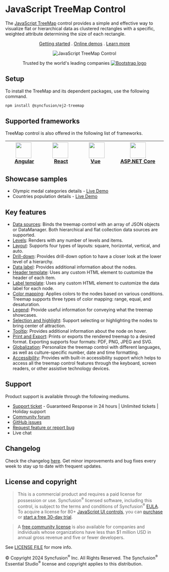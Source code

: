 # JavaScript TreeMap Control

The [JavaScript TreeMap](https://www.syncfusion.com/javascript-ui-controls/js-treemap?utm_source=npm&utm_medium=listing&utm_campaign=javascript-treemap-npm) control provides a simple and effective way to visualize flat or hierarchical data as clustered rectangles with a specific, weighted attribute determining the size of each rectangle.

<p align="center">
    <a href="https://ej2.syncfusion.com/documentation/treemap/getting-started/?utm_source=npm&utm_medium=listing&utm_campaign=javascript-treemap-npm">Getting started</a> . 
    <a href="https://ej2.syncfusion.com/demos/?utm_source=npm&utm_medium=listing&utm_campaign=javascript-treemap-npm#/material/treemap/default.html">Online demos</a> . 
    <a href="https://www.syncfusion.com/javascript-ui-controls/js-treemap?utm_source=npm&utm_medium=listing&utm_campaign=javascript-treemap-npm">Learn more</a>
</p>

<p align="center">
    <img src="https://raw.githubusercontent.com/SyncfusionExamples/nuget-img/master/javascript/javascript-treemap.png" alt="JavaScript TreeMap Control">
</p>

<p align="center">
Trusted by the world's leading companies
  <a href="https://www.syncfusion.com">
    <img src="https://raw.githubusercontent.com/SyncfusionExamples/nuget-img/master/syncfusion/syncfusion-trusted-companies.webp" alt="Bootstrap logo">
  </a>
</p>

## Setup

To install the TreeMap and its dependent packages, use the following command.

```sh
npm install @syncfusion/ej2-treemap
```

## Supported frameworks

TreeMap control is also offered in the following list of frameworks.

| [<img src="https://ej2.syncfusion.com/github/images/angular.svg" height="50" />](https://www.syncfusion.com/angular-ui-components?utm_medium=listing&utm_source=github)<br/>&nbsp;&nbsp;&nbsp;&nbsp;&nbsp;[Angular](https://www.syncfusion.com/angular-ui-components?utm_medium=listing&utm_source=github)&nbsp;&nbsp;&nbsp;&nbsp; | [<img src="https://ej2.syncfusion.com/github/images/react.svg"  height="50" />](https://www.syncfusion.com/react-ui-components?utm_medium=listing&utm_source=github)<br/>&nbsp;&nbsp;&nbsp;&nbsp;&nbsp;&nbsp;&nbsp;[React](https://www.syncfusion.com/react-ui-components?utm_medium=listing&utm_source=github)&nbsp;&nbsp;&nbsp;&nbsp;&nbsp;&nbsp; | [<img src="https://ej2.syncfusion.com/github/images/vue.svg" height="50" />](https://www.syncfusion.com/vue-ui-components?utm_medium=listing&utm_source=github)<br/>&nbsp;&nbsp;&nbsp;&nbsp;&nbsp;&nbsp;&nbsp;[Vue](https://www.syncfusion.com/vue-ui-components?utm_medium=listing&utm_source=github)&nbsp;&nbsp;&nbsp;&nbsp;&nbsp;&nbsp;&nbsp;&nbsp;&nbsp; | [<img src="https://ej2.syncfusion.com/github/images/netcore.svg" height="50" />](https://www.syncfusion.com/aspnet-core-ui-controls?utm_medium=listing&utm_source=github)<br/>&nbsp;&nbsp;[ASP.NET&nbsp;Core](https://www.syncfusion.com/aspnet-core-ui-controls?utm_medium=listing&utm_source=github)&nbsp;&nbsp; | [<img src="https://ej2.syncfusion.com/github/images/netmvc.svg" height="50" />](https://www.syncfusion.com/aspnet-mvc-ui-controls?utm_medium=listing&utm_source=github)<br/>&nbsp;&nbsp;[ASP.NET&nbsp;MVC](https://www.syncfusion.com/aspnet-mvc-ui-controls?utm_medium=listing&utm_source=github)&nbsp;&nbsp; | 
| :-----: | :-----: | :-----: | :-----: | :-----: |

## Showcase samples

* Olympic medal categories details - [Live Demo](https://ej2.syncfusion.com/demos/?utm_source=npm&utm_campaign=javascript-treemap-npm#/material/treemap/customization.html)
* Countries population details - [Live Demo](https://ej2.syncfusion.com/demos/?utm_source=npm&utm_campaign=javascript-treemap-npm#/material/treemap/drilldown.html)

## Key features

* [Data sources](https://ej2.syncfusion.com/documentation/treemap/data-binding/?utm_source=npm&utm_campaign=javascript-treemap-npm): Binds the treemap control with an array of JSON objects or DataManager. Both hierarchical and flat collection data sources are supported.
* [Levels](https://ej2.syncfusion.com/documentation/treemap/levels/?utm_source=npm&utm_campaign=javascript-treemap-npm): Renders with any number of levels and items.
* [Layout](https://ej2.syncfusion.com/documentation/treemap/layout/?utm_source=npm&utm_campaign=javascript-treemap-npm): Supports four types of layouts: square, horizontal, vertical, and auto.
* [Drill-down](https://ej2.syncfusion.com/documentation/treemap/drilldown/?utm_source=npm&utm_campaign=javascript-treemap-npm): Provides drill-down option to have a closer look at the lower level of a hierarchy.
* [Data label](https://ej2.syncfusion.com/documentation/treemap/data-label/?utm_source=npm&utm_campaign=javascript-treemap-npm): Provides additional information about the nodes.
* [Header template](https://ej2.syncfusion.com/documentation/treemap/levels/?utm_source=npm&utm_campaign=javascript-treemap-npm#header-template-and-position): Uses any custom HTML element to customize the header of each item.
* [Label template](https://ej2.syncfusion.com/documentation/treemap/data-label/?utm_source=npm&utm_campaign=javascript-treemap-npm#template): Uses any custom HTML element to customize the data label for each node.
* [Color mapping](https://ej2.syncfusion.com/documentation/treemap/color-mapping/?utm_source=npm&utm_campaign=javascript-treemap-npm): Applies colors to the nodes based on various conditions. Treemap supports three types of color mapping: range, equal, and desaturation.
* [Legend](https://ej2.syncfusion.com/documentation/treemap/legend/?utm_source=npm&utm_campaign=javascript-treemap-npm): Provide useful information for conveying what the treemap showcases. 
* [Selection and highlight](https://ej2.syncfusion.com/documentation/treemap/selection-and-highlight/?utm_source=npm&utm_campaign=javascript-treemap-npm): Support selecting or highlighting the nodes to bring center of attraction.
* [Tooltip](https://ej2.syncfusion.com/documentation/treemap/tooltip/?utm_source=npm&utm_campaign=javascript-treemap-npm): Provides additional information about the node on hover.
* [Print and Export](https://ej2.syncfusion.com/documentation/treemap/print-and-export/?utm_source=npm&utm_campaign=javascript-treemap-npm): Prints or exports the rendered treemap to a desired format. Exporting supports four formats: PDF, PNG, JPEG and SVG.
* [Globalization](https://ej2.syncfusion.com/documentation/treemap/internationalization/?utm_source=npm&utm_medium=listing&utm_campaign=javascript-treemap-npm): Personalize the treemap control with different languages, as well as culture-specific number, date and time formatting.
* [Accessibility](https://ej2.syncfusion.com/documentation/treemap/accessibility/?utm_source=npm&utm_medium=listing&utm_campaign=javascript-treemap-npm): Provides with built-in accessibility support which helps to access all the treemap control features through the keyboard, screen readers, or other assistive technology devices.

## Support

Product support is available through the following mediums.

* [Support ticket](https://support.syncfusion.com/support/tickets/create) - Guaranteed Response in 24 hours | Unlimited tickets | Holiday support
* [Community forum](https://www.syncfusion.com/forums/essential-js2?utm_source=npm&utm_medium=listing&utm_campaign=javascript-treemap-npm)
* [GitHub issues](https://github.com/syncfusion/ej2-javascript-ui-controls/issues/new)
* [Request feature or report bug](https://www.syncfusion.com/feedback/javascript?utm_source=npm&utm_medium=listing&utm_campaign=javascript-treemap-npm)
* Live chat

## Changelog

Check the changelog [here](https://github.com/syncfusion/ej2-javascript-ui-controls/blob/master/controls/treemap/CHANGELOG.md?utm_source=npm&utm_campaign=javascript-treemap-npm). Get minor improvements and bug fixes every week to stay up to date with frequent updates.

## License and copyright

> This is a commercial product and requires a paid license for possession or use. Syncfusion<sup>®</sup> licensed software, including this control, is subject to the terms and conditions of Syncfusion<sup>®</sup> [EULA](https://www.syncfusion.com/eula/es/). To acquire a license for 80+ [JavaScript UI controls](https://www.syncfusion.com/javascript-ui-controls), you can [purchase](https://www.syncfusion.com/sales/products) or [start a free 30-day trial](https://www.syncfusion.com/account/manage-trials/start-trials).

> A [free community license](https://www.syncfusion.com/products/communitylicense) is also available for companies and individuals whose organizations have less than $1 million USD in annual gross revenue and five or fewer developers.

See [LICENSE FILE](https://github.com/syncfusion/ej2/blob/master/license?utm_source=npm&utm_campaign=javascript-treemap-npm) for more info.

© Copyright 2024 Syncfusion<sup>®</sup> Inc. All Rights Reserved. The Syncfusion<sup>®</sup> Essential Studio<sup>®</sup> license and copyright applies to this distribution.
